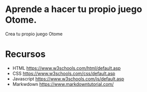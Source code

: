# Aprende a hacer tu propio juego Otome.


Crea tu propio juego Otome

# Recursos

* HTML https://www.w3schools.com/html/default.asp
* CSS https://www.w3schools.com/css/default.asp
* Javascript https://www.w3schools.com/js/default.asp
* Markwdown https://www.markdowntutorial.com/
